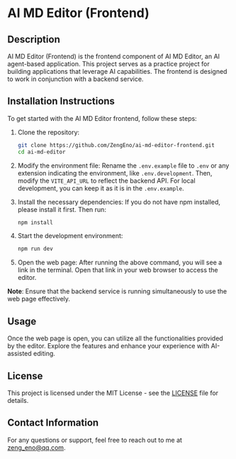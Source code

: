 # AI MD Editor (Frontend)

## Description

AI MD Editor (Frontend) is the frontend component of AI MD Editor, an AI agent-based application. This project serves as a practice project for building applications that leverage AI capabilities. The frontend is designed to work in conjunction with a backend service.

## Installation Instructions

To get started with the AI MD Editor frontend, follow these steps:

1. Clone the repository:

    ```bash
    git clone https://github.com/ZengEno/ai-md-editor-frontend.git
    cd ai-md-editor
    ```

2. Modify the environment file: 
   Rename the `.env.example` file to `.env` or any extension indicating the environment, like `.env.development`. Then, modify the `VITE_API_URL` to reflect the backend API. For local development, you can keep it as it is in the `.env.example`.

3. Install the necessary dependencies:
   If you do not have npm installed, please install it first. Then run:
   ```bash
   npm install
   ```

4. Start the development environment:
   ```bash
   npm run dev
   ```

5. Open the web page:
   After running the above command, you will see a link in the terminal. Open that link in your web browser to access the editor.

**Note**: Ensure that the backend service is running simultaneously to use the web page effectively.

## Usage

Once the web page is open, you can utilize all the functionalities provided by the editor. Explore the features and enhance your experience with AI-assisted editing.

## License

This project is licensed under the MIT License - see the [LICENSE](LICENSE) file for details.

## Contact Information

For any questions or support, feel free to reach out to me at zeng_eno@qq.com.